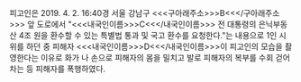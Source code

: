 피고인은 2019. 4. 2. 16:40경 서울 강남구 <<<구아래주소>>>B<<</구아래주소>>> 앞 도로에서 "<<<내국인이름>>>C<<</내국인이름>>> 전 대통령의 은닉부동산 4조 원을 환수할 수 있는 특별법 통과 및 국고 환수를 요청한다."는 내용으로 1인 시위를 하던 중 피해자 <<<내국인이름>>>D<<</내국인이름>>>이 피고인의 모습을 촬영한다는 이유로 화가 나 손으로 피해자의 몸을 밀치고 발로 피해자의 복부를 수회 걷어차는 등 피해자를 폭행하였다.